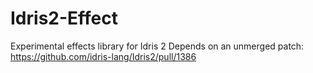 # Idris2-Effect
Experimental effects library for Idris 2
Depends on an unmerged patch: https://github.com/idris-lang/Idris2/pull/1386

